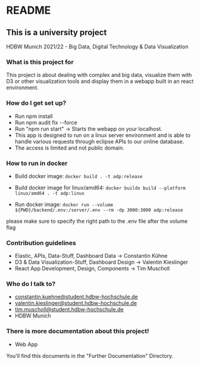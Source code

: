 # README #

## This is a university project ##

HDBW Munich 2021/22 - Big Data, Digital Technology & Data Visualization

### What is this project for ###

This project is about dealing with complex and big data, visualize them with D3 or other visualization tools 
and display them in a webapp built in an react environment. 

### How do I get set up? ###

* Run npm install
* Run npm audit fix --force
* Run "npm run start" -> Starts the webapp on your localhost. 
* This app is designed to run on a linux server environment and is able to handle various requests through eclipse APIs to our online database.
* The access is limited and not public domain.

### How to run in docker ###

* Build docker image:
``docker build . -t adp:release``

* Build docker image for linux/amd64:
``docker buildx build --platform linux/amd64 . -t adp:linux``

* Run docker image:
``docker run --volume ${PWD}/backend/.env:/server/.env --rm -dp 3000:3000 adp:release``

please make sure to specify the right path to the .env file after the volume flag

### Contribution guidelines ###

* Elastic, APIs, Data-Stuff, Dashboard Data -> Constantin Kühne
* D3 & Data Visualization-Stuff, Dashboard Design -> Valentin Kieslinger
* React App Development, Design, Components -> Tim Muscholl

### Who do I talk to? ###

* constantin.kuehne@student.hdbw-hochschule.de
* valentin.kieslinger@student.hdbw-hochschule.de
* tim.muscholl@student.hdbw-hochschule.de
* HDBW Munich

### There is more documentation about this project!

* Web App


You'll find this documents in the "Further Documentation" Directory.